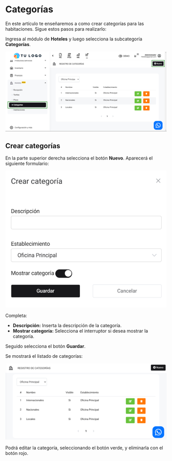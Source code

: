 # Categorías

En este artículo te enseñaremos a como crear categorías para las habitaciones. Sigue estos pasos para realizarlo:

Ingresa al módulo de **Hoteles** y luego selecciona la subcategoría **Categorías**.

![Alt text](img/Hoteles_3.png)

## Crear categorías

En la parte superior derecha selecciona el botón **Nuevo**. Aparecerá el siguiente formulario:

![Alt text](img/categoras2.jpg)

Completa:

* **Descripción:** Inserta la descripción de la categoría.
* **Mostrar categoría:** Selecciona el interruptor si desea mostrar la categoría.
  
Seguido selecciona el botón **Guardar**.

Se mostrará el listado de categorías:

![Alt text](img/categoras4.jpg)

Podrá editar la categoría, seleccionando el botón verde, y eliminarla con el botón rojo.
